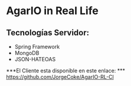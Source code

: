 # AgarIO in Real Life

## Tecnologías Servidor:

- Spring Framework
- MongoDB
- JSON-HATEOAS

***El Cliente esta disponible en este enlace: *** https://github.com/JorgeCoke/AgarIO-RL-Cl
